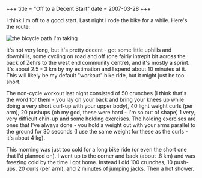 +++
title = "Off to a Decent Start"
date = 2007-03-28
+++

I think I'm off to a good start. Last night I rode the bike for a while. Here's the route:

![the bicycle path I'm taking](/images/cycle/path1.gif)

It's not very long, but it's pretty decent - got some little uphills and downhills, some cycling on road and off (one fairly intrepit bit across the back of Zehrs to the west end community centre), and it's mostly a sprint. It's about 2.5 - 3 km by my estimation and I spend about 10 minutes at it. This will likely be my default "workout" bike ride, but it might just be too short.

The non-cycle workout last night consisted of 50 crunches (I think that's the word for them - you lay on your back and bring your knees up while doing a very short curl-up with your upper body), 40 light weight curls (per arm), 20 pushups (oh my god, these were hard - I'm so out of shape) 1 very, very difficult chin-up and some holding exercises. The holding exercises are ones that I've always done - you hold a weight out with your arms parallel to the ground for 30 seconds (I use the same weight for these as the curls - it's about 4 kg).

This morning was just too cold for a long bike ride (or even the short one that I'd planned on). I went up to the corner and back (about .6 km) and was freezing cold by the time I got home. Instead I did 100 crunches, 10 push-ups, 20 curls (per arm), and 2 minutes of jumping jacks. Then a hot shower.
